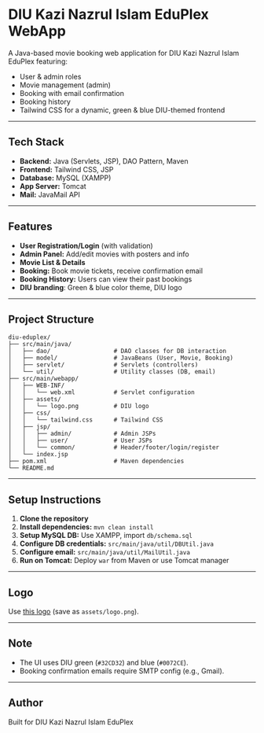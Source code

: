# DIU Kazi Nazrul Islam EduPlex WebApp

A Java-based movie booking web application for DIU Kazi Nazrul Islam EduPlex featuring:
- User & admin roles
- Movie management (admin)
- Booking with email confirmation
- Booking history
- Tailwind CSS for a dynamic, green & blue DIU-themed frontend

---

## Tech Stack

- **Backend:** Java (Servlets, JSP), DAO Pattern, Maven
- **Frontend:** Tailwind CSS, JSP
- **Database:** MySQL (XAMPP)
- **App Server:** Tomcat
- **Mail:** JavaMail API

---

## Features

- **User Registration/Login** (with validation)
- **Admin Panel:** Add/edit movies with posters and info
- **Movie List & Details**
- **Booking:** Book movie tickets, receive confirmation email
- **Booking History:** Users can view their past bookings
- **DIU branding**: Green & blue color theme, DIU logo

---

## Project Structure

```
diu-eduplex/
├── src/main/java/
│   ├── dao/                  # DAO classes for DB interaction
│   ├── model/                # JavaBeans (User, Movie, Booking)
│   ├── servlet/              # Servlets (controllers)
│   └── util/                 # Utility classes (DB, email)
├── src/main/webapp/
│   ├── WEB-INF/
│   │   └── web.xml           # Servlet configuration
│   ├── assets/
│   │   └── logo.png          # DIU logo
│   ├── css/
│   │   └── tailwind.css      # Tailwind CSS
│   ├── jsp/
│   │   ├── admin/            # Admin JSPs
│   │   ├── user/             # User JSPs
│   │   └── common/           # Header/footer/login/register
│   └── index.jsp
├── pom.xml                   # Maven dependencies
└── README.md
```

---

## Setup Instructions

1. **Clone the repository**
2. **Install dependencies:** `mvn clean install`
3. **Setup MySQL DB:** Use XAMPP, import `db/schema.sql`
4. **Configure DB credentials:** `src/main/java/util/DBUtil.java`
5. **Configure email:** `src/main/java/util/MailUtil.java`
6. **Run on Tomcat:** Deploy `war` from Maven or use Tomcat manager

---

## Logo

Use [this logo](https://images.app.goo.gl/w8LPRyhLx5yTpVfR9) (save as `assets/logo.png`).

---

## Note

- The UI uses DIU green (`#32CD32`) and blue (`#0072CE`).
- Booking confirmation emails require SMTP config (e.g., Gmail).

---

## Author

Built for DIU Kazi Nazrul Islam EduPlex